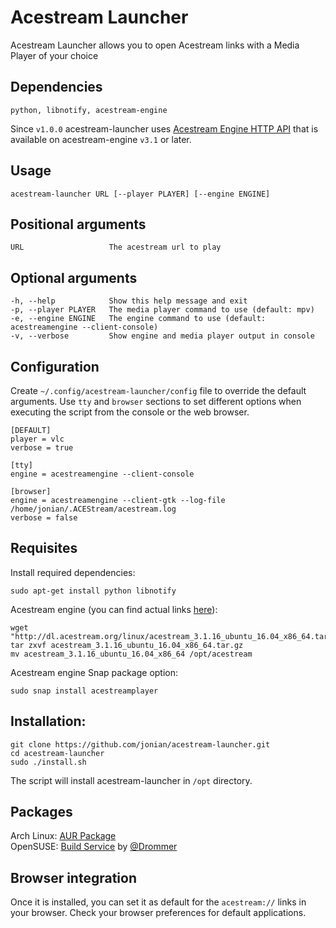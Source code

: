 # Acestream Launcher
Acestream Launcher allows you to open Acestream links with a Media Player of your choice

## Dependencies
    python, libnotify, acestream-engine

Since `v1.0.0` acestream-launcher uses [Acestream Engine HTTP API](http://wiki.acestream.org/wiki/index.php/Engine_HTTP_API) that is available on acestream-engine `v3.1` or later.

## Usage
    acestream-launcher URL [--player PLAYER] [--engine ENGINE]

## Positional arguments
    URL                   The acestream url to play

## Optional arguments
    -h, --help            Show this help message and exit
    -p, --player PLAYER   The media player command to use (default: mpv)
    -e, --engine ENGINE   The engine command to use (default: acestreamengine --client-console)
    -v, --verbose         Show engine and media player output in console

## Configuration
Create `~/.config/acestream-launcher/config` file to override the default arguments. Use `tty` and `browser` sections to set different options when executing the script from the console or the web browser.

    [DEFAULT]
    player = vlc
    verbose = true
    
    [tty]
    engine = acestreamengine --client-console
    
    [browser]
    engine = acestreamengine --client-gtk --log-file /home/jonian/.ACEStream/acestream.log
    verbose = false

## Requisites
Install required dependencies: 

    sudo apt-get install python libnotify
    
Acestream engine (you can find actual links [here](http://wiki.acestream.org/wiki/index.php/Download#Linux)):

    wget "http://dl.acestream.org/linux/acestream_3.1.16_ubuntu_16.04_x86_64.tar.gz"
    tar zxvf acestream_3.1.16_ubuntu_16.04_x86_64.tar.gz
    mv acestream_3.1.16_ubuntu_16.04_x86_64 /opt/acestream

Acestream engine Snap package option: 
   
    sudo snap install acestreamplayer
   
## Installation:  

    git clone https://github.com/jonian/acestream-launcher.git
    cd acestream-launcher
    sudo ./install.sh

The script will install acestream-launcher in `/opt` directory.

## Packages
Arch Linux: [AUR Package](https://aur.archlinux.org/packages/acestream-launcher)  
OpenSUSE: [Build Service](https://build.opensuse.org/package/show/home:drommer/acestream-launcher) by [@Drommer](https://github.com/Drommer)

## Browser integration  
Once it is installed, you can set it as default for the `acestream://` links in your browser. Check your browser preferences for default applications.

